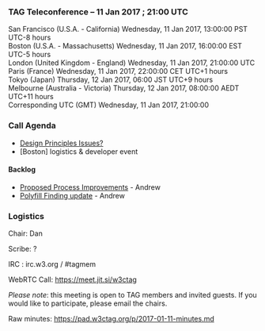 ### TAG Teleconference – 11 Jan 2017 ; 21:00 UTC

San Francisco (U.S.A. - California)	Wednesday, 11 Jan 2017, 13:00:00	PST	UTC-8 hours  
Boston (U.S.A. - Massachusetts)	Wednesday, 11 Jan 2017, 16:00:00	EST	UTC-5 hours  
London (United Kingdom - England)	Wednesday, 11 Jan 2017, 21:00:00	UTC  
Paris (France)	Wednesday, 11 Jan 2017, 22:00:00	CET	UTC+1 hours  
Tokyo (Japan)	Thursday, 12 Jan 2017, 06:00	JST	UTC+9 hours  
Melbourne (Australia - Victoria)	Thursday, 12 Jan 2017, 08:00:00	AEDT	UTC+11 hours  
Corresponding UTC (GMT)	Wednesday, 11 Jan 2017, 21:00:00	 

### Call Agenda

* [Design Principles Issues?](https://github.com/w3ctag/design-principles/issues)
* [Boston] logistics & developer event

#### Backlog

* [Proposed Process Improvements](https://docs.google.com/document/d/1S3MBNuy1C350AbFTVBibo4wBIKGcGWYveKOJHJcC28c/edit#heading=h.pk5tfd47x06i) - Andrew
* [Polyfill Finding update](https://docs.google.com/document/d/1u9VgjkPFBgaZE_4xeNCqgF-YReedkTfgXn1WRwmdGFU/edit#) - Andrew

### Logistics

Chair: Dan

Scribe: ?

IRC : irc.w3.org / #tagmem

WebRTC Call: https://meet.jit.si/w3ctag

*Please note*: this meeting is open to TAG members and invited guests. If you would like to participate, please email the chairs.

Raw minutes: https://pad.w3ctag.org/p/2017-01-11-minutes.md
